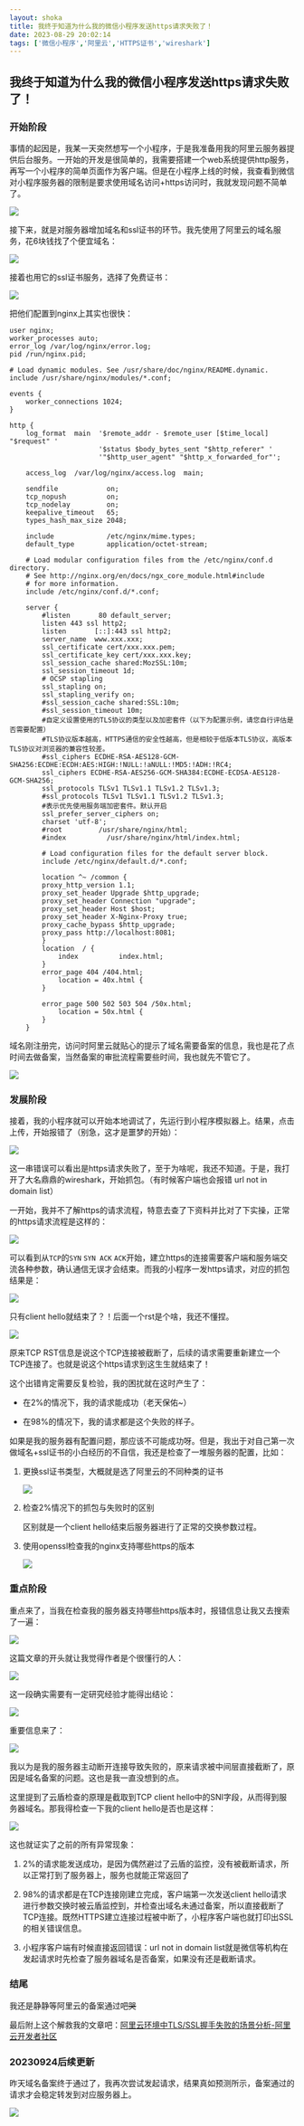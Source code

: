 ```yaml
---
layout: shoka
title: 我终于知道为什么我的微信小程序发送https请求失败了！
date: 2023-08-29 20:02:14
tags: ['微信小程序','阿里云','HTTPS证书','wireshark']
---
```


## 我终于知道为什么我的微信小程序发送https请求失败了！

### 开始阶段

事情的起因是，我某一天突然想写一个小程序，于是我准备用我的阿里云服务器提供后台服务。一开始的开发是很简单的，我需要搭建一个web系统提供http服务，再写一个小程序的简单页面作为客户端。但是在小程序上线的时候，我查看到微信对小程序服务器的限制是要求使用域名访问+https访问时，我就发现问题不简单了。

![](wx-yaoqiu.png)

接下来，就是对服务器增加域名和ssl证书的环节。我先使用了阿里云的域名服务，花6块钱找了个便宜域名：

![](aliyun-domain.png)

接着也用它的ssl证书服务，选择了免费证书：

![](aliyun-ssl.png)

把他们配置到nginx上其实也很快：

```nginx
user nginx;
worker_processes auto;
error_log /var/log/nginx/error.log;
pid /run/nginx.pid;

# Load dynamic modules. See /usr/share/doc/nginx/README.dynamic.
include /usr/share/nginx/modules/*.conf;

events {
    worker_connections 1024;
}

http {
    log_format  main  '$remote_addr - $remote_user [$time_local] "$request" '
                      '$status $body_bytes_sent "$http_referer" '
                      '"$http_user_agent" "$http_x_forwarded_for"';

    access_log  /var/log/nginx/access.log  main;

    sendfile            on;
    tcp_nopush          on;
    tcp_nodelay         on;
    keepalive_timeout   65;
    types_hash_max_size 2048;

    include             /etc/nginx/mime.types;
    default_type        application/octet-stream;

    # Load modular configuration files from the /etc/nginx/conf.d directory.
    # See http://nginx.org/en/docs/ngx_core_module.html#include
    # for more information.
    include /etc/nginx/conf.d/*.conf;

    server {
        #listen       80 default_server;
        listen 443 ssl http2;
        listen       [::]:443 ssl http2;
        server_name  www.xxx.xxx;
        ssl_certificate cert/xxx.xxx.pem;
        ssl_certificate_key cert/xxx.xxx.key;
        ssl_session_cache shared:MozSSL:10m;
        ssl_session_timeout 1d;
        # OCSP stapling
        ssl_stapling on;
        ssl_stapling_verify on;
        #ssl_session_cache shared:SSL:10m;
        #ssl_session_timeout 10m;
        #自定义设置使用的TLS协议的类型以及加密套件（以下为配置示例，请您自行评估是否需要配置）
        #TLS协议版本越高，HTTPS通信的安全性越高，但是相较于低版本TLS协议，高版本TLS协议对浏览器的兼容性较差。
        #ssl_ciphers ECDHE-RSA-AES128-GCM-SHA256:ECDHE:ECDH:AES:HIGH:!NULL:!aNULL:!MD5:!ADH:!RC4;
        ssl_ciphers ECDHE-RSA-AES256-GCM-SHA384:ECDHE-ECDSA-AES128-GCM-SHA256;
        ssl_protocols TLSv1 TLSv1.1 TLSv1.2 TLSv1.3;
        #ssl_protocols TLSv1 TLSv1.1 TLSv1.2 TLSv1.3;
        #表示优先使用服务端加密套件。默认开启
        ssl_prefer_server_ciphers on;
        charset 'utf-8';
        #root         /usr/share/nginx/html;
        #index          /usr/share/nginx/html/index.html;

        # Load configuration files for the default server block.
        include /etc/nginx/default.d/*.conf;

        location ^~ /common {
        proxy_http_version 1.1;
        proxy_set_header Upgrade $http_upgrade;
        proxy_set_header Connection "upgrade";
        proxy_set_header Host $host;
        proxy_set_header X-Nginx-Proxy true;
        proxy_cache_bypass $http_upgrade;
        proxy_pass http://localhost:8081;
        }
        location  / {
            index          index.html;
        }
        error_page 404 /404.html;
            location = 40x.html {
        }

        error_page 500 502 503 504 /50x.html;
            location = 50x.html {
        }
    }
```

域名刚注册完，访问时阿里云就贴心的提示了域名需要备案的信息，我也是花了点时间去做备案，当然备案的审批流程需要些时间，我也就先不管它了。

![](aliyun-beian.png)

### 发展阶段

接着，我的小程序就可以开始本地调试了，先运行到小程序模拟器上。结果，点击上传，开始报错了（别急，这才是噩梦的开始）：

![](wx-1.png)

这一串错误可以看出是https请求失败了，至于为啥呢，我还不知道。于是，我打开了大名鼎鼎的wireshark，开始抓包。（有时候客户端也会报错 url not in domain list）

一开始，我并不了解https的请求流程，特意去查了下资料并比对了下实操，正常的https请求流程是这样的：

![](wireshark-2.png)

可以看到从`TCP`的`SYN` `SYN ACK` `ACK`开始，建立https的连接需要客户端和服务端交流各种参数，确认通信无误才会结束。而我的小程序一发https请求，对应的抓包结果是：

![](wireshark-1.png)

只有client hello就结束了？！后面一个rst是个啥，我还不懂捏。

![](baidu-article1.png)

原来TCP RST信息是说这个TCP连接被截断了，后续的请求需要重新建立一个TCP连接了。也就是说这个https请求到这生生就结束了！

这个出错肯定需要反复检验，我的困扰就在这时产生了：

- 在2%的情况下，我的请求能成功（老天保佑~）

- 在98%的情况下，我的请求都是这个失败的样子。

如果是我的服务器有配置问题，那应该不可能成功呀。但是，我出于对自己第一次做域名+ssl证书的小白经历的不自信，我还是检查了一堆服务器的配置，比如：

1. 更换ssl证书类型，大概就是选了阿里云的不同种类的证书
   
   ![](aliyun-ssl2.png)

2. 检查2%情况下的抓包与失败时的区别
   
   区别就是一个client hello结束后服务器进行了正常的交换参数过程。

3. 使用openssl检查我的nginx支持哪些https的版本
   
   ![](aliyun-server.png)

### 重点阶段

重点来了，当我在检查我的服务器支持哪些https版本时，报错信息让我又去搜索了一遍：

![](aliyun-sousuo.png)

这篇文章的开头就让我觉得作者是个很懂行的人：

![](aliyun-article1.png)

这一段确实需要有一定研究经验才能得出结论：

![](aliyun-article2.png)

重要信息来了：

![](aliyun-article3.png)

我以为是我的服务器主动断开连接导致失败的，原来请求被中间层直接截断了，原因是域名备案的问题。这也是我一直没想到的点。

这里提到了云盾检查的原理是截取到TCP client hello中的SNI字段，从而得到服务器域名。那我得检查一下我的client hello是否也是这样：

![](aliyun-server2.png)

这也就证实了之前的所有异常现象：

1. 2%的请求能发送成功，是因为偶然避过了云盾的监控，没有被截断请求，所以正常打到了服务器上，服务也就能正常返回了

2. 98%的请求都是在TCP连接刚建立完成，客户端第一次发送client hello请求进行参数交换时被云盾监控到，并检查出域名未通过备案，所以直接截断了TCP连接。既然HTTPS建立连接过程被中断了，小程序客户端也就打印出SSL的相关错误信息。

3. 小程序客户端有时候直接返回错误：url not in domain list就是微信等机构在发起请求时先检查了服务器域名是否备案，如果没有还是截断请求。

### 结尾

我还是静静等阿里云的备案通过吧~~哭~~

最后附上这个解救我的文章吧：[阿里云环境中TLS/SSL握手失败的场景分析-阿里云开发者社区](https://developer.aliyun.com/article/751868)

### 20230924后续更新

昨天域名备案终于通过了，我再次尝试发起请求，结果真如预测所示，备案通过的请求才会稳定转发到对应服务器上。

![](wireshark-3.png)
